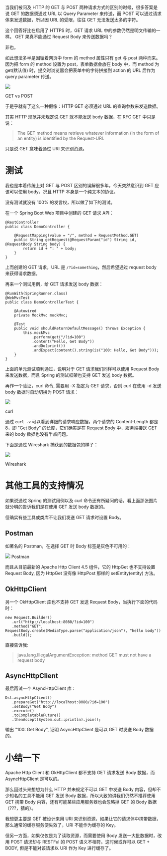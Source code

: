 当我们被问及 HTTP 的 GET 与 POST 两种请求方式的区别的时候，很多答案是说 GET 的数据须通过 URL 以 Query Parameter 来传送，而 POST 可以通过请求体来发送数据，所以因 URL 的受限，往往 GET 无法发送太多的字符。

这个回答好比在启用了 HTTPS 时，GET 请求 URL 中的参数仍然是明文传输的一样。
GET 果真不能通过 Request Body 来传送数据吗？

非也。

如此想法多半是因循着网页中 form 的 method 属性只有 get 与 post 两种而来。因为把 form 的 method 设置为 post，表单数据会放在 body 中，而 method 为 get(默认值) 时，提交时浏览器会把表单中的字符拼接到 action 的 URL 后作为 query parameter 传送。

![](http://localhost/it/front-end/1567587942644-470c5be9-6257-405a-ac5a-41f1f2ffe427.jpeg#align=left&display=inline&height=995&originHeight=640&originWidth=480&size=0&status=done&width=746)


GET vs POST

于是乎就有了这么一种假像：HTTP GET 必须通过 URL 的查询参数来发送数据。

其实 HTTP 规范并未规定说 GET 就不能发送 body 数据，在 RFC GET 中只是说：

> The GET method means retrieve whatever information (in the form of an entity) is identified by the Request-URI.


只是说 GET 意味着通过 URI 来识别资源。

# 测试


我也是本着传统上对 GET 与 POST 区别的误解很多年，今天突然意识到 GET 应该可以使用 body，况且 HTTP 本身是一个纯文本的协议。

没有测试就没有 100% 的发言权，所以做了如下的测试。

在一个 Spring Boot Web 项目中创建的 GET 请求 API：

```
@RestController
public class DemoController {
 
    @RequestMapping(value = "/", method = RequestMethod.GET)
    public String getRequest(@RequestParam("id") String id, @RequestBody String body) {
        return id + ": " + body;
    }
}
```

上而创建的 GET 请求，URL 是 `/?id=something`，然后希望通过 request body 来获得请求数据。

再来一个测试用例，给 GET 请求发送 body 数据：

```
@RunWith(SpringRunner.class)
@WebMvcTest
public class DemoControllerTest {
 
    @Autowired
    private MockMvc mockMvc;
 
    @Test
    public void shouldReturnDefaultMessage() throws Exception {
        this.mockMvc
            .perform(get("/?id=100")
            .content("Hello, Get Body"))
            .andDo(print())
            .andExpect(content().string(is("100: Hello, Get Body")));
    }
}
```

上面的单元测试顺利通过，说明对于 GET 请求我们同样可以使用 Request Body 来发送数据，而且 Spring 的测试框架也支持 GET 发送 body 数据。

再作一个验证，curl 命令, 需要用 -X 指定为 GET 请求，否则 curl 在使用 -d 发送 body 数据时自动切换为 POST 请求：

![](http://localhost/it/front-end/1567587942625-c90cdf5c-2511-478c-be22-e76e6ddeb79e.jpeg#align=left&display=inline&height=664&originHeight=664&originWidth=740&size=0&status=done&width=740)

curl

通过 `curl -v` 可以看到详细的请求响应数据，两个请求的 Content-Length 都是 8，即 "Get Body" 的长度，它们确实是在 Request Body 中，服务端接送 GET 来的 body 数据也没有半点问题。

下面是通过 Wireshark 捕获到的数据包的样子：

![](http://localhost/it/front-end/1567587942646-6a642b0e-ce91-44a3-a1f5-9abd0464a345.jpeg#align=left&display=inline&height=749&originHeight=749&originWidth=1099&size=0&status=done&width=1099)


Wireshark
# 其他工具的支持情况


如果说通过 Spring 的测试用例以及 curl 命令还有所疑问的话，看上面那张图片就分明的告诉我们是在使用 GET 发送 body 数据的。

但确实有些工具或类库不让我们发送 GET 请求时设置 Body。

## Postman


如著名的 Postman，在选择 GET 时 Body 标签是灰色不可用的：

![](http://localhost/it/front-end/1567587942661-92e51f96-84f0-4853-b854-7698ed68644b.jpeg#align=left&display=inline&height=416&originHeight=416&originWidth=766&size=0&status=done&width=766)
Postman

而且从目前最新的 Apache Http Client 4.5 组件，它的 HttpGet 也不支持设置 Request Body, 因为 HttpGet 没有像 HttpPost 那样的 setEntity(entity) 方法。

## OkHttpClient


另一个 OkHttpClient 库也不支持 GET 发送 Request Body，当执行下面的代码时：
```
new Request.Builder()
   .url("http://localhost:8080/?id=100")
   .method("GET", RequestBody.create(MediaType.parse("application/json"), "hello body"))
   .build();
```

直接告诉我:
> java.lang.IllegalArgumentException: method GET must not have a request body

## 
## AsyncHttpClient
最后再试一个 AsyncHttpClient 库：
```
Dsl.asyncHttpClient()
   .prepareGet("http://localhost:8080/?id=100")
   .setBody("Get Body")
   .execute()
   .toCompletableFuture()
   .thenAccept(System.out::println).join();
```

输出 "100: Get Body", 证明 AsyncHttpClient 是可以 GET 时发送 Body 数据的。
# 小结一下


Apache Http Client 和 OkHttpClient 都不支持 GET 请求发送 Body 数据，而 AsyncHttpClient 是可以的。

那么回过头来想想为什么 HTTP 并未规定不可以 GET 中发送 Body 内容，但却不少知名的工具不能用 GET 发送 Body 数据，所以大致的讲我们仍然不推荐使用 GET 携带 Body 内容，还有可能某些应用服务器也会忽略掉 GET 的 Body 数据（???，猜的）。

我想更主要是 GET 被设计来用 URI 来识别资源，如果让它的请求体中携带数据，那么通常的缓存服务便失效了，URI 不能作为缓存的 Key。

但另一方面，如果仅仅是为了读取资源，而需要使用 Body 发送一大批数据时，改用 POST 请求却与 RESTFul 的 POST 语义不相符。这时候或许可以 GET + BODY, 但是不能对该请求以 URI 作为 Key 进行缓存了。
